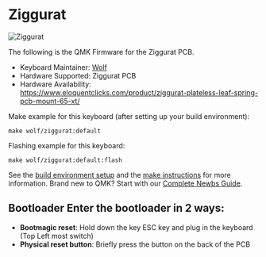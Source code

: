 # Ziggurat

![Ziggurat](https://i.imgur.com/Vifx6vH.png)

The following is the QMK Firmware for the Ziggurat PCB.

* Keyboard Maintainer: [Wolf](https://github.com/ToastyStoemp)
* Hardware Supported: Ziggurat PCB
* Hardware Availability: https://www.eloquentclicks.com/product/ziggurat-plateless-leaf-spring-pcb-mount-65-xt/

Make example for this keyboard (after setting up your build environment):

    make wolf/ziggurat:default

Flashing example for this keyboard:

    make wolf/ziggurat:default:flash

See the [build environment setup](https://docs.qmk.fm/#/getting_started_build_tools) and the [make instructions](https://docs.qmk.fm/#/getting_started_make_guide) for more information. Brand new to QMK? Start with our [Complete Newbs Guide](https://docs.qmk.fm/#/newbs).

## Bootloader Enter the bootloader in 2 ways: 
* **Bootmagic reset**: Hold down the key ESC key and plug in the keyboard (Top Left most switch)
* **Physical reset button**: Briefly press the button on the back of the PCB
